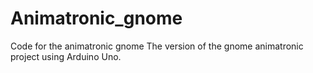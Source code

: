 # Animatronic_gnome
Code for the animatronic gnome 
The version of the gnome animatronic project using Arduino Uno.
